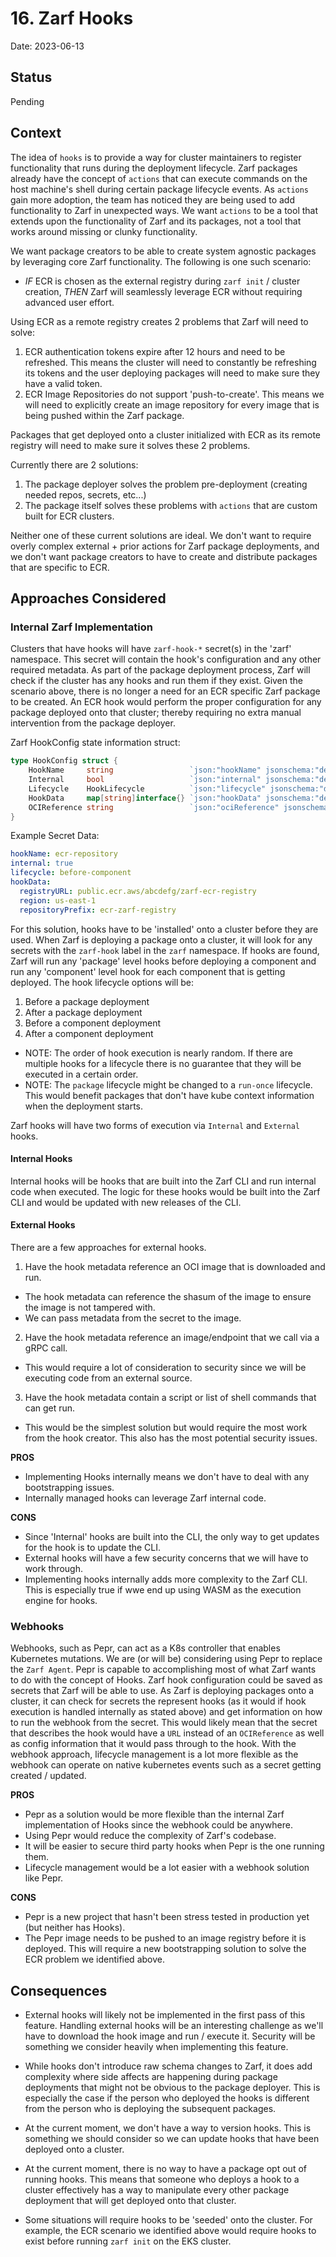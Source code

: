 # 16. Zarf Hooks

Date: 2023-06-13

## Status

Pending

## Context

The idea of `hooks` is to provide a way for cluster maintainers to register functionality that runs during the deployment lifecycle. Zarf packages already have the concept of `actions` that can execute commands on the host machine's shell during certain package lifecycle events. As `actions` gain more adoption, the team has noticed they are being used to add functionality to Zarf in unexpected ways. We want `actions` to be a tool that extends upon the functionality of Zarf and its packages, not a tool that works around missing or clunky functionality.


We want package creators to be able to create system agnostic packages by leveraging core Zarf functionality. The following is one such scenario:

- _IF_ ECR is chosen as the external registry during `zarf init` / cluster creation, _THEN_ Zarf will seamlessly leverage ECR without requiring advanced user effort.

Using ECR as a remote registry creates 2 problems that Zarf will need to solve:
 1. ECR authentication tokens expire after 12 hours and need to be refreshed. This means the cluster will need to constantly be refreshing its tokens and the user deploying packages will need to make sure they have a valid token.
 2. ECR Image Repositories do not support 'push-to-create'. This means we will need to explicitly create an image repository for every image that is being pushed within the Zarf package.

Packages that get deployed onto a cluster initialized with ECR as its remote registry will need to make sure it solves these 2 problems.

Currently there are 2 solutions:

1. The package deployer solves the problem pre-deployment (creating needed repos, secrets, etc...)
2. The package itself solves these problems with `actions` that are custom built for ECR clusters.

Neither one of these current solutions are ideal. We don't want to require overly complex external + prior actions for Zarf package deployments, and we don't want package creators to have to create and distribute packages that are specific to ECR.

## Approaches Considered

### Internal Zarf Implementation
Clusters that have hooks will have `zarf-hook-*` secret(s) in the 'zarf' namespace. This secret will contain the hook's configuration and any other required metadata. As part of the package deployment process, Zarf will check if the cluster has any hooks and run them if they exist. Given the scenario above, there is no longer a need for an ECR specific Zarf package to be created. An ECR hook would perform the proper configuration for any package deployed onto that cluster; thereby requiring no extra manual intervention from the package deployer.


Zarf HookConfig state information struct:
```go
type HookConfig struct {
	HookName     string                 `json:"hookName" jsonschema:"description=Name of the hook"`
	Internal     bool                   `json:"internal" jsonschema:"description=Internal hooks are run by Zarf itself, not by a plugin"`
	Lifecycle    HookLifecycle          `json:"lifecycle" jsonschema:"description=Lifecycle of the hook"`
	HookData     map[string]interface{} `json:"hookData" jsonschema:"description=Generic data map used for the hook. The data is obtained from a secret in the Zarf namespace"`
	OCIReference string                 `json:"ociReference" jsonschema:"description=Optional OCI reference to the hook image to run"`
}
```

Example Secret Data:
```yaml
hookName: ecr-repository
internal: true
lifecycle: before-component
hookData:
  registryURL: public.ecr.aws/abcdefg/zarf-ecr-registry
  region: us-east-1
  repositoryPrefix: ecr-zarf-registry
```

For this solution, hooks have to be 'installed' onto a cluster before they are used. When Zarf is deploying a package onto a cluster, it will look for any secrets with the `zarf-hook` label in the `zarf` namespace.  If hooks are found, Zarf will run any 'package' level hooks before deploying a component and run any 'component' level hook for each component that is getting deployed. The hook lifecycle options will be:
1. Before a package deployment
2. After a package deployment
3. Before a component deployment
4. After a component deployment
 - NOTE: The order of hook execution is nearly random. If there are multiple hooks for a lifecycle there is no guarantee that they will be executed in a certain order.
 - NOTE: The `package` lifecycle might be changed to a `run-once` lifecycle. This would benefit packages that don't have kube context information when the deployment starts.

Zarf hooks will have two forms of execution via `Internal` and `External` hooks.
#### Internal Hooks
Internal hooks will be hooks that are built into the Zarf CLI and run internal code when executed. The logic for these hooks would be built into the Zarf CLI and would be updated with new releases of the CLI.

#### External Hooks
There are a few approaches for external hooks.
1. Have the hook metadata reference an OCI image that is downloaded and run.
 - The hook metadata can reference the shasum of the image to ensure the image is not tampered with.
 - We can pass metadata from the secret to the image.
2. Have the hook metadata reference an image/endpoint that we call via a gRPC call.
 - This would require a lot of consideration to security since we will be executing code from an external source.
3. Have the hook metadata contain a script or list of shell commands that can get run.
 - This would be the simplest solution but would require the most work from the hook creator. This also has the most potential security issues.



**PROS**
 - Implementing Hooks internally means we don't have to deal with any bootstrapping issues.
 - Internally managed hooks can leverage Zarf internal code.

**CONS**
 - Since 'Internal' hooks are built into the CLI, the only way to get updates for the hook is to update the CLI.
 - External hooks will have a few security concerns that we will have to work through.
 - Implementing hooks internally adds more complexity to the Zarf CLI. This is especially true if wwe end up using WASM as the execution engine for hooks.



### Webhooks
Webhooks, such as Pepr, can act as a K8s controller that enables Kubernetes mutations. We are (or will be) considering using Pepr to replace the `Zarf Agent`. Pepr is capable to accomplishing most of what Zarf wants to do with the concept of Hooks. Zarf hook configuration could be saved as secrets that Zarf will be able to use. As Zarf is deploying packages onto a cluster, it can check for secrets the represent hooks (as it would if hook execution is handled internally as stated above) and get information on how to run the webhook from the secret. This would likely mean that the secret that describes the hook would have a `URL` instead of an `OCIReference` as well as config information that it would pass through to the hook. With the webhook approach, lifecycle management is a lot more flexible as the webhook can operate on native kubernetes events such as a secret getting created / updated.

**PROS**
 - Pepr as a solution would be more flexible than the internal Zarf implementation of Hooks since the webhook could be anywhere.
 - Using Pepr would reduce the complexity of Zarf's codebase.
 - It will be easier to secure third party hooks when Pepr is the one running them.
 - Lifecycle management would be a lot easier with a webhook solution like Pepr.

**CONS**
 - Pepr is a new project that hasn't been stress tested in production yet (but neither has Hooks).
 - The Pepr image needs to be pushed to an image registry before it is deployed. This will require a new bootstrapping solution to solve the ECR problem we identified above.


## Consequences

- External hooks will likely not be implemented in the first pass of this feature. Handling external hooks will be an interesting challenge as we'll have to download the hook image and run / execute it. Security will be something we consider heavily when implementing this feature.

- While hooks don't introduce raw schema changes to Zarf, it does add complexity where side affects are happening during package deployments that might not be obvious to the package deployer. This is especially the case if the person who deployed the hooks is different from the person who is deploying the subsequent packages.

- At the current moment, we don't have a way to version hooks. This is something we should consider so we can update hooks that have been deployed onto a cluster.

- At the current moment, there is no way to have a package opt out of running hooks. This means that someone who deploys a hook to a cluster effectively has a way to manipulate every other package deployment that will get deployed onto that cluster.

- Some situations will require hooks to be 'seeded' onto the cluster. For example, the ECR scenario we identified above would require hooks to exist before running `zarf init` on the EKS cluster.
